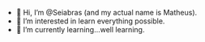 - 👋 Hi, I’m @Seiabras (and my actual name is Matheus).
- 👀 I’m interested in learn everything possible.
- 🌱 I’m currently learning...well learning.

<!---
Seiabras/Seiabras is a ✨ special ✨ repository because its `README.md` (this file) appears on your GitHub profile.
You can click the Preview link to take a look at your changes.
--->
